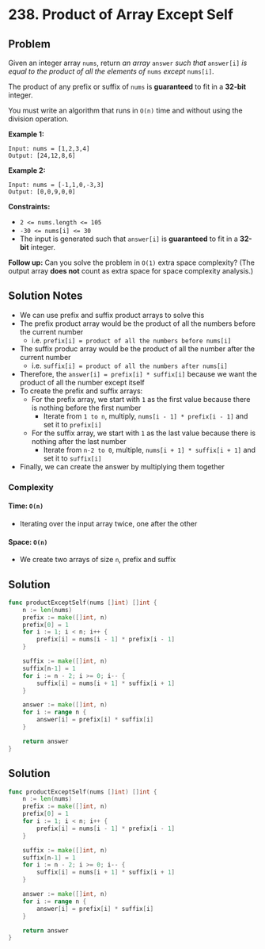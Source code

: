# 238. Product of Array Except Self

## Problem

Given an integer array `nums`, return _an array_ `answer` _such that_ `answer[i]` _is equal to the product of all the elements of_ `nums` _except_ `nums[i]`.

The product of any prefix or suffix of `nums` is **guaranteed** to fit in a **32-bit** integer.

You must write an algorithm that runs in `O(n)` time and without using the division operation.

**Example 1:**

```
Input: nums = [1,2,3,4]
Output: [24,12,8,6]

```

**Example 2:**

```
Input: nums = [-1,1,0,-3,3]
Output: [0,0,9,0,0]

```

**Constraints:**

- `2 <= nums.length <= 105`
- `-30 <= nums[i] <= 30`
- The input is generated such that `answer[i]` is **guaranteed** to fit in a **32-bit** integer.

**Follow up:** Can you solve the problem in `O(1)` extra space complexity? (The output array **does not** count as extra space for space complexity analysis.)

## Solution Notes
- We can use prefix and suffix product arrays to solve this
- The prefix product array would be the product of all the numbers before the current number
    + i.e. `prefix[i] = product of all the numbers before nums[i]`
- The suffix produc array would be the product of all the number after the current number
    + i.e. `suffix[i] = product of all the numbers after nums[i]`
- Therefore, the `answer[i] = prefix[i] * suffix[i]` because we want the product of all the number except itself
- To create the prefix and suffix arrays:
    + For the prefix array, we start with `1` as the first value because there is nothing before the first number
        * Iterate from `1 to n`, multiply, `nums[i - 1] * prefix[i - 1]` and set it to `prefix[i]`
    + For the suffix array, we start with `1` as the last value because there is nothing after the last number
        * Iterate from `n-2 to 0`, multiple, `nums[i + 1] * suffix[i + 1]` and set it to `suffix[i]`
- Finally, we can create the answer by multiplying them together

### Complexity
#### Time: `O(n)`
- Iterating over the input array twice, one after the other

#### Space: `O(n)`
- We create two arrays of size `n`, prefix and suffix


## Solution

```go
func productExceptSelf(nums []int) []int { 
	n := len(nums)
	prefix := make([]int, n)
	prefix[0] = 1
	for i := 1; i < n; i++ {
		prefix[i] = nums[i - 1] * prefix[i - 1]
	}

	suffix := make([]int, n)
	suffix[n-1] = 1
	for i := n - 2; i >= 0; i-- {
		suffix[i] = nums[i + 1] * suffix[i + 1]
	}

	answer := make([]int, n)
	for i := range n {
		answer[i] = prefix[i] * suffix[i]
	}

	return answer
}
```

## Solution

```go
func productExceptSelf(nums []int) []int { 
	n := len(nums)
	prefix := make([]int, n)
	prefix[0] = 1
	for i := 1; i < n; i++ {
		prefix[i] = nums[i - 1] * prefix[i - 1]
	}

	suffix := make([]int, n)
	suffix[n-1] = 1
	for i := n - 2; i >= 0; i-- {
		suffix[i] = nums[i + 1] * suffix[i + 1]
	}

	answer := make([]int, n)
	for i := range n {
		answer[i] = prefix[i] * suffix[i]
	}

	return answer
}
```
